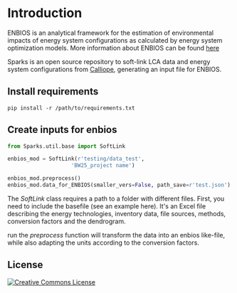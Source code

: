 # Introduction
ENBIOS is an analytical framework for the estimation of environmental impacts of energy system configurations as calculated by energy system optimization models. More information about ENBIOS can be found [here](https://pypi.org/project/enbios/)

Sparks is an open source repository to soft-link LCA data and energy system configurations from [Calliope](https://calliope.readthedocs.io/en/stable/#), generating an input file for ENBIOS.


## Install requirements
```console
pip install -r /path/to/requirements.txt

```

## Create inputs for enbios

```python
from Sparks.util.base import SoftLink

enbios_mod = SoftLink(r'testing/data_test',
                    'BW25_project name')

enbios_mod.preprocess()
enbios_mod.data_for_ENBIOS(smaller_vers=False, path_save=r'test.json')
```

The *SoftLink* class requires a path to a folder with different files. First, you need to include the basefile (see an example here). It's an Excel file describing the energy technologies, inventory data, file sources, methods, conversion factors and the dendrogram.

run the *preprocess* function will transform the data into an enbios like-file, while also adapting the units according to the conversion factors.


## License
[![Creative Commons License](https://i.creativecommons.org/l/by-sa/4.0/88x31.png)](https://creativecommons.org/licenses/by-sa/4.0/)



